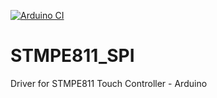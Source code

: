 [![Arduino CI](https://github.com/strooom/logging/workflows/Arduino%20Library%20Checks/badge.svg)](https://github.com/marketplace/actions/arduino_ci)

# STMPE811_SPI
Driver for STMPE811 Touch Controller - Arduino

